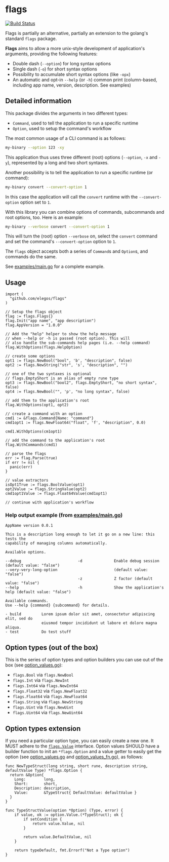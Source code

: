 # flags

[![Build Status](https://travis-ci.org/elegos/flags.svg?branch=master)](https://travis-ci.org/elegos/flags)

Flags is partially an alternative, partially an extension to the golang's standard `flags` package.

**Flags** aims to allow a more unix-style development of application's arguments, providing the following features:

- Double dash (`--option`) for long syntax options
- Single dash (`-o`) for short syntax options
- Possibility to accumulate short syntax options (like `-opx`)
- An automatic and opt-in `--help` (or `-h`) common print (column-based, including app name, version, description. See examples)

## Detailed information

This package divides the arguments in two different types:

- `Command`, used to tell the application to run a specific runtime
- `Option`, used to setup the command's workflow

The most common usage of a CLI command is as follows:

```bash
my-binary --option 123 -xy
```

This application thus uses three different (root) options (`--option`, `-x` and `-y`), represented by a long and two short syntaxes.

Another possibility is to tell the application to run a specific runtime (or command):

```bash
my-binary convert --convert-option 1
```

In this case the application will call the `convert` runtime with the `--convert-option` option set to `1`.

With this library you can combine options of commands, subcommands and root options, too. Here is an example:

```bash
my-binary --verbose convert --convert-option 1
```

This will turn the (root) option `--verbose` on, select the `convert` command and set the command's `--convert-option` option to `1`.

The `flags` object accepts both a series of `Command`s and `Option`s, and commands do the same.

See [examples/main.go](examples/main.go) for a complete example.

## Usage

```golang
import (
  "github.com/elegos/flags"
)

// Setup the flags object
flag := flags.Flags{}
flag.Init("app name", "app description")
flag.AppVersion = "1.0.0"

// Add the "help" helper to show the help message
// when --help or -h is passed (root option). This will
// also handle the sub-commands help pages (i.e. --help command)
flag.WithOptions(flags.HelpOption)

// create some options
opt1 := flags.NewBool("bool", 'b', "description", false)
opt2 := flags.NewString("str", 's', "description", "")

// one of the two syntaxes is optional
// flags.EmptyShort is an alias of empty rune type
opt3 := flags.NewBool("bool2", flags.EmptyShort, "no short syntax", false)
opt4 := flags.NewBool("", 'p', "no long syntax", false)

// add them to the application's root
flag.WithOptions(opt1, opt2)

// create a command with an option
cmd1 := &flags.Command{Name: "command"}
cmd1opt1 := flags.NewFloat64("float", 'f', "description", 0.0)

cmd1.WithOptions(cm1opt1)

// add the command to the application's root
flag.WithCommands(cmd1)

// parse the flags
err := flag.Parse(true)
if err != nil {
  panic(err)
}

// value extractors
isOpt1True := flags.BoolValue(opt1)
opt2Value := flags.StringValue(opt2)
cmd1opt1Value := flags.Float64Value(cmd1opt1)

// continue with application's workflow
```

### Help output example (from [examples/main.go](examples/main.go))
```
AppName version 0.0.1

This is a description long enough to let it go on a new line: this tests the
capability of managing columns automatically.

Available options.

--debug                         -d              Enable debug session (default value: "false")
--very-very-long-option                         (default value: "false")
                                -z              Z factor (default value: "false")
--help                          -h              Show the application's help (default value: "false")

Available commands.
Use --help {command} {subcommand} for details.

- build         Lorem ipsum dolor sit amet, consectetur adipiscing elit, sed do
                eiusmod tempor incididunt ut labore et dolore magna aliqua.
- test          Do test stuff
```

## Option types (out of the box)

This is the series of option types and option builders you can use out of the box (see [option_values.go](option_values.go)):

- `flags.Bool` via `flags.NewBool`
- `flags.Int` via `flags.NewInt`
- `flags.Int64` via `flags.NewInt64`
- `flags.Float32` via `flags.NewFloat32`
- `flags.Float64` via `flags.NewFloat64`
- `flags.String` via `flags.NewString`
- `flags.Uint` via `flags.NewUint`
- `flags.Uint64` via `flags.NewUint64`

## Option types extension

If you need a particular option type, you can easily create a new one. It MUST adhere to the [`flags.Value`](flags.go) interface. Option values SHOULD have a builder function to init an `*flags.Option` and a value getter to easily get the option (see [option_values.go](option_values.go) and [option_values_fn.go](option_values_fn.go)), as follows:

```golang
func NewTypeStruct(long string, short rune, description string, defaultValue Type) *flags.Option {
  return &Option{
    Long:        long,
    Short:       short,
    Description: description,
    Value:       &TypeStruct{ DefaultValue: defaultValue }
  }
}

func TypeStructValue(option *Option) (Type, error) {
	if value, ok := option.Value.(*TypeStruct); ok {
		if setCondition {
			return value.Value, nil
		}

		return value.DefaultValue, nil
	}

	return typeDefault, fmt.Errorf("Not a Type option")
}
```
